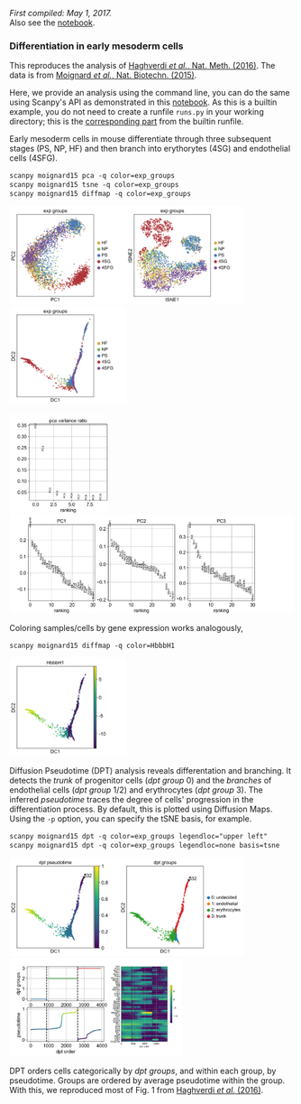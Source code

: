 *First compiled: May 1, 2017.*   
Also see the [notebook](moignard15.ipynb).

### Differentiation in early mesoderm cells

This reproduces the analysis of [Haghverdi *et al.*,
Nat. Meth. (2016)](http://dx.doi.org/10.1038/nmeth.3971). The data is from
[Moignard *et al.*, Nat. Biotechn. (2015)](http://dx.doi.org/10.1038/nbt.3154).

Here, we provide an analysis using the command line, you can do the same using
Scanpy's API as demonstrated in this [notebook](moignard15.ipynb). As this is a
builtin example, you do not need to create a runfile `runs.py` in your working
directory; this is the [corresponding
part](https://github.com/theislab/scanpy/blob/27d60e2ed40aae3b7ac170e76f41fa2e34ac6040/scanpy/examples/builtin.py#L109-L156)
from the builtin runfile.

Early mesoderm cells in mouse differentiate through three subsequent stages (PS,
NP, HF) and then branch into erythorytes (4SG) and endothelial cells (4SFG).
```
scanpy moignard15 pca -q color=exp_groups
scanpy moignard15 tsne -q color=exp_groups
scanpy moignard15 diffmap -q color=exp_groups
```
<img src="figs/moignard15_pca_scatter.png" height="175"><img src="figs/moignard15_tsne.png" height="175"><img src="figs/moignard15_diffmap_comps12.png" height="175">

<img src="figs/moignard15_pca_ranking_variance.png" height="175"><img src="figs/moignard15_pca_ranking_components.png" height="175">

Coloring samples/cells by gene expression works analogously,
```
scanpy moignard15 diffmap -q color=HbbbH1
```
<img src="figs/moignard15_diffmap_comps12_HbbbH1.png" height="175">

Diffusion Pseudotime (DPT) analysis reveals differentation and branching. It
detects the *trunk* of progenitor cells (*dpt group* 0) and the *branches* of
endothelial cells (*dpt group* 1/2) and erythrocytes (*dpt group* 3). The inferred
*pseudotime* traces the degree of cells' progression in the differentiation
process. By default, this is plotted using Diffusion Maps. Using the `-p`
option, you can specify the tSNE basis, for example.
```
scanpy moignard15 dpt -q color=exp_groups legendloc="upper left"
scanpy moignard15 dpt -q color=exp_groups legendloc=none basis=tsne
```
<img src="figs/moignard15_dpt_diffmap_comps12.png" height="175"><img src="figs/moignard15_dpt_segpt.png" height="175"><img src="figs/moignard15_dpt_heatmap.png" height="175">

DPT orders cells categorically by *dpt groups*, and within each group, by
pseudotime. Groups are ordered by average pseudotime within the group.  With
this, we reproduced most of Fig. 1 from [Haghverdi *et al.*
(2016)](#ref_haghverdi16).

<!--

Let us rank genes according to differential expression between groups of cells.
```
scanpy moignard15 diffrank -o color=dpt_groups names 0,2,3
```
<img src="http://falexwolf.de/scanpy/figs1/moignard15_diffrank_dpt_groups.png" height="150">

In contrast to a DPT analysis, a standard clustering in tSNE coordinates blurs
the continuous nature of the data. Also, a seemingly close correspondence
between clusters and experimental groups is *not* confirmed by the top-ranked
genes.
<a id="moignard15_dbscan"></a>
```
scanpy moignard15 dbscan -q color=exp_groups
scanpy moignard15 diffrank -p obs=dbscan_groups names=2,3
scanpy moignard15 diffrank -p obs=exp_groups names names=PS,4SG
```
<img src="http://falexwolf.de/scanpy/figs1/moignard15_dbscan_tsne_dbscan_groups-exp_groups.png" height="175"><img src="http://falexwolf.de/scanpy/figs1/moignard15_diffrank_dbscan_groups.png" height="150"><img src="http://falexwolf.de/scanpy/figs1/moignard15_diffrank_exp_groups.png" height="150">

If you want to use the results externally, read the resulting hdf5
file (inspect its content using `h5ls write/moignard15.h5`). If you prefer
reading and writing csv files, which is much slower, however, use the option
`--fileformat csv`.
-->
